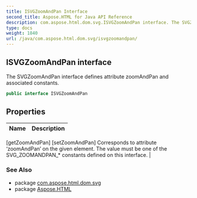 ```yaml
---
title: ISVGZoomAndPan Interface
second_title: Aspose.HTML for Java API Reference
description: com.aspose.html.dom.svg.ISVGZoomAndPan interface. The SVGZoomAndPan interface defines attribute zoomAndPan and associated constants
type: docs
weight: 1840
url: /java/com.aspose.html.dom.svg/isvgzoomandpan/
---
```

## ISVGZoomAndPan interface

The SVGZoomAndPan interface defines attribute zoomAndPan and associated constants.

```java
public interface ISVGZoomAndPan
```

## Properties

| Name | Description |
| --- | --- |
[getZoomAndPan]
[setZoomAndPan] Corresponds to attribute ‘zoomAndPan’ on the given element. The value must be one of the SVG_ZOOMANDPAN_* constants defined on this interface. |

### See Also

* package [com.aspose.html.dom.svg](../../com.aspose.html.dom.svg/)
* package [Aspose.HTML](../../)
